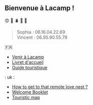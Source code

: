 ## Bienvenue à Lacamp !  
:heart_eyes: :sunflower: :beetle: :sunrise_over_mountains:  :tomato:

> Sophia : 06.16.04.22.69  
> Vincent : 06.95.90.55.79

:fr:

* [Venir à Lacamp](Venir) 
* [Livret d'accueil ](Manuel.html) 
* [Guide touristique](https://www.google.com/maps/d/u/0/viewer?mid=1fDnDS6yjuLFXwoll2iBvbia7aX6IEa4m&ll=43.945415805885915%2C3.5978345190957306&z=10)

: uk :

* [How to get to that remote love nest ?](Venir_en.html)
* [Welcome Booklet](Manuel_en.html)
* [Touristic map](https://www.google.com/maps/d/u/0/viewer?mid=1fDnDS6yjuLFXwoll2iBvbia7aX6IEa4m&ll=43.945415805885915%2C3.5978345190957306&z=10)

